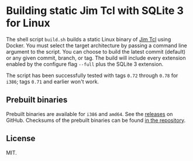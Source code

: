 # Building static Jim Tcl with SQLite 3 for Linux

The shell script `build.sh` builds a static Linux binary of [Jim Tcl](https://github.com/msteveb/jimtcl) using Docker.  You must select the target architecture by passing a command line argument to the script.  You can choose to build the latest commit (default) or any given commit, branch, or tag.  The build will include every extension enabled by the configure flag `--full` plus the SQLite 3 extension.

The script has been successfully tested with tags `0.72` through `0.78` for `i386`; tags `0.71` and earlier won't work.

## Prebuilt binaries

Prebuilt binaries are available for `i386` and `amd64`.  See the [releases](https://github.com/dbohdan/jimsh-static/releases) on GitHub.  Checksums of the prebuilt binaries can be found [in the repository](SHA256SUMS).

## License

MIT.
